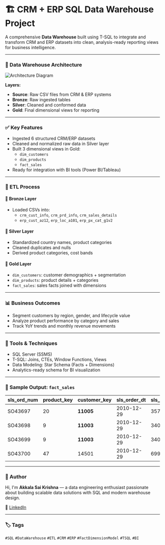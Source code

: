 
# 🏗️ CRM + ERP SQL Data Warehouse Project

A comprehensive **Data Warehouse** built using T-SQL to integrate and transform CRM and ERP datasets into clean, analysis-ready reporting views for business intelligence.

---

### 📌 Data Warehouse Architecture
![Architecture Diagram](https://drive.google.com/uc?export=view&id=1QQNkvsgi0UXhxKg1r_3Sp33t5enS3O5t)

**Layers:**
- **Source**: Raw CSV files from CRM & ERP systems  
- **Bronze**: Raw ingested tables  
- **Silver**: Cleaned and conformed data  
- **Gold**: Final dimensional views for reporting

---

### ✅ Key Features

- Ingested 6 structured CRM/ERP datasets
- Cleaned and normalized raw data in Silver layer
- Built 3 dimensional views in Gold:
  - `dim_customers`
  - `dim_products`
  - `fact_sales`
- Ready for integration with BI tools (Power BI/Tableau)

---

### 🔧 ETL Process

#### 🥉 Bronze Layer
- Loaded CSVs into:
  - `crm_cust_info`, `crm_prd_info`, `crm_sales_details`
  - `erp_cust_az12`, `erp_loc_a101`, `erp_px_cat_g1v2`

#### 🥈 Silver Layer
- Standardized country names, product categories
- Cleaned duplicates and nulls
- Derived product categories, cost bands

#### 🥇 Gold Layer
- `dim_customers`: customer demographics + segmentation  
- `dim_products`: product details + categories  
- `fact_sales`: sales facts joined with dimensions

---

### 📊 Business Outcomes

- Segment customers by region, gender, and lifecycle value
- Analyze product performance by category and sales
- Track YoY trends and monthly revenue movements

---

### 🧰 Tools & Techniques

- SQL Server (SSMS)
- T-SQL: Joins, CTEs, Window Functions, Views
- Data Modeling: Star Schema (Facts + Dimensions)
- Analytics-ready schema for BI visualization

---

### 📎 Sample Output: `fact_sales`

| sls\_ord\_num | product\_key | customer\_key | sls\_order\_dt | sls\_sales | sls\_quantity | sls\_price |
| ------------- | ------------ | ------------- | -------------- | ---------- | ------------- | ---------- |
| SO43697       | 20           | **11005**     | 2010-12-29     | 3578       | 1             | 3578       |
| SO43698       | 9            | **11003**     | 2010-12-29     | 3400       | 1             | 3400       |
| SO43699       | 9            | **11003**     | 2010-12-29     | 3400       | 1             | 3400       |
| SO43700       | 47           | 14501         | 2010-12-29     | 699        | 1             | 699        |


---

### 👤 Author

Hi, I'm **Akkala Sai Krishna** — a data engineering enthusiast passionate about building scalable data solutions with SQL and modern warehouse design.

🔗 [LinkedIn](https://www.linkedin.com/in/sai-krishna-akkala07/)

---

### 🏷️ Tags  
`#SQL` `#DataWarehouse` `#ETL` `#CRM` `#ERP` `#FactDimensionModel` `#TSQL` `#BI`

